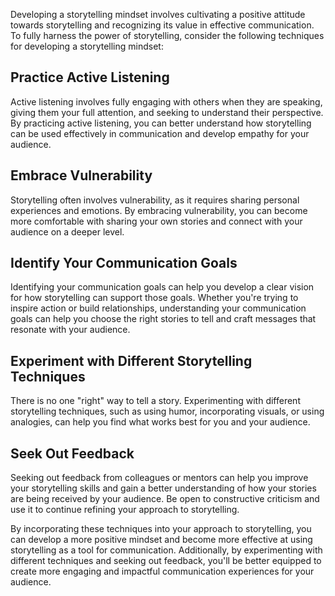 
Developing a storytelling mindset involves cultivating a positive attitude towards storytelling and recognizing its value in effective communication. To fully harness the power of storytelling, consider the following techniques for developing a storytelling mindset:

Practice Active Listening
-------------------------

Active listening involves fully engaging with others when they are speaking, giving them your full attention, and seeking to understand their perspective. By practicing active listening, you can better understand how storytelling can be used effectively in communication and develop empathy for your audience.

Embrace Vulnerability
---------------------

Storytelling often involves vulnerability, as it requires sharing personal experiences and emotions. By embracing vulnerability, you can become more comfortable with sharing your own stories and connect with your audience on a deeper level.

Identify Your Communication Goals
---------------------------------

Identifying your communication goals can help you develop a clear vision for how storytelling can support those goals. Whether you're trying to inspire action or build relationships, understanding your communication goals can help you choose the right stories to tell and craft messages that resonate with your audience.

Experiment with Different Storytelling Techniques
-------------------------------------------------

There is no one "right" way to tell a story. Experimenting with different storytelling techniques, such as using humor, incorporating visuals, or using analogies, can help you find what works best for you and your audience.

Seek Out Feedback
-----------------

Seeking out feedback from colleagues or mentors can help you improve your storytelling skills and gain a better understanding of how your stories are being received by your audience. Be open to constructive criticism and use it to continue refining your approach to storytelling.

By incorporating these techniques into your approach to storytelling, you can develop a more positive mindset and become more effective at using storytelling as a tool for communication. Additionally, by experimenting with different techniques and seeking out feedback, you'll be better equipped to create more engaging and impactful communication experiences for your audience.
